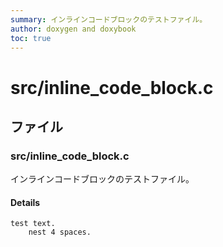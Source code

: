 ```yaml
---
summary: インラインコードブロックのテストファイル。
author: doxygen and doxybook
toc: true
---
```


<!-- IMPORTANT: This is an AUTOMATICALLY GENERATED file by doxygen and doxybook. Manual edits are NOT allowed. -->

# src/inline_code_block.c

## ファイル

### src/inline_code_block.c

インラインコードブロックのテストファイル。

#### Details

```text
test text.
    nest 4 spaces.
```
